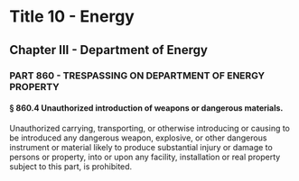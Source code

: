 
# Title 10 - Energy
## Chapter III - Department of Energy
### PART 860 - TRESPASSING ON DEPARTMENT OF ENERGY PROPERTY
#### § 860.4 Unauthorized introduction of weapons or dangerous materials.

Unauthorized carrying, transporting, or otherwise introducing or causing to be introduced any dangerous weapon, explosive, or other dangerous instrument or material likely to produce substantial injury or damage to persons or property, into or upon any facility, installation or real property subject to this part, is prohibited.
